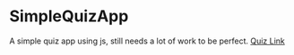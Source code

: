 # SimpleQuizApp
A simple quiz app using js, still needs a lot of work to be perfect.
[Quiz Link](simplequizapp-js.web.app)
